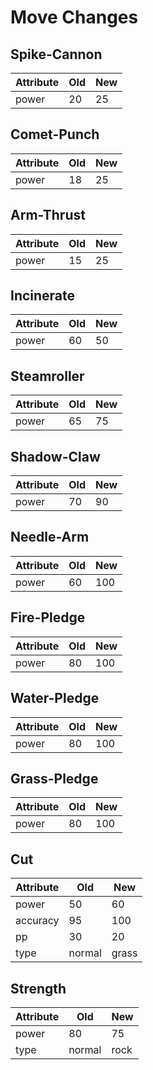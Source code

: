 # Move Changes

## Spike-Cannon

| Attribute | Old | New |
| --------- | --- | --- |
| power     | 20  | 25  |

## Comet-Punch

| Attribute | Old | New |
| --------- | --- | --- |
| power     | 18  | 25  |

## Arm-Thrust

| Attribute | Old | New |
| --------- | --- | --- |
| power     | 15  | 25  |

## Incinerate

| Attribute | Old | New |
| --------- | --- | --- |
| power     | 60  | 50  |

## Steamroller

| Attribute | Old | New |
| --------- | --- | --- |
| power     | 65  | 75  |

## Shadow-Claw

| Attribute | Old | New |
| --------- | --- | --- |
| power     | 70  | 90  |

## Needle-Arm

| Attribute | Old | New |
| --------- | --- | --- |
| power     | 60  | 100 |

## Fire-Pledge

| Attribute | Old | New |
| --------- | --- | --- |
| power     | 80  | 100 |

## Water-Pledge

| Attribute | Old | New |
| --------- | --- | --- |
| power     | 80  | 100 |

## Grass-Pledge

| Attribute | Old | New |
| --------- | --- | --- |
| power     | 80  | 100 |

## Cut

| Attribute | Old    | New   |
| --------- | ------ | ----- |
| power     | 50     | 60    |
| accuracy  | 95     | 100   |
| pp        | 30     | 20    |
| type      | normal | grass |

## Strength

| Attribute | Old    | New  |
| --------- | ------ | ---- |
| power     | 80     | 75   |
| type      | normal | rock |